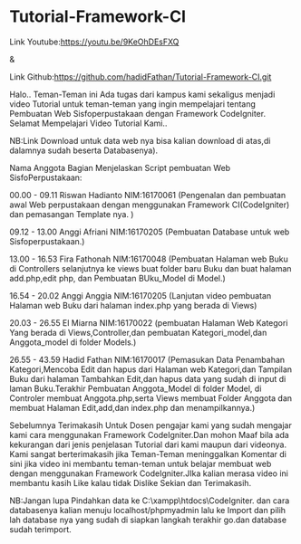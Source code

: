# Tutorial-Framework-CI
Link Youtube:https://youtu.be/9KeOhDEsFXQ

&

Link Github:https://github.com/hadidFathan/Tutorial-Framework-CI.git

Halo.. Teman-Teman ini Ada tugas dari kampus kami sekaligus menjadi
video Tutorial untuk teman-teman yang ingin mempelajari tentang 
Pembuatan Web Sisfoperpustakaan dengan Framework CodeIgniter. Selamat Mempelajari Video Tutorial Kami..

NB:Link Download untuk data web nya bisa kalian download di atas,di dalamnya sudah beserta Databasenya).

Nama Anggota Bagian Menjelaskan Script pembuatan Web SisfoPerpustakaan:

00.00 - 09.11 Riswan Hadianto NIM:16170061 (Pengenalan dan pembuatan awal Web perpustakaan dengan menggunakan Framework CI(CodeIgniter) dan pemasangan Template nya. )

09.12 - 13.00 Anggi Afriani NIM:16170205 (Pembuatan Database untuk web Sisfoperpustakaan.)

13.00 - 16.53 Fira Fathonah NIM:16170048 (Pembuatan Halaman web Buku di Controllers selanjutnya ke views buat folder baru Buku dan buat halaman add.php,edit php, dan Pembuatan BUku_Model di Model.)

16.54 - 20.02 Anggi Anggia NIM:16170205  (Lanjutan video pembuatan Halaman web Buku dari halaman index.php yang berada di Views)

20.03 - 26.55 El Miarna NIM:16170022 (pembuatan Halaman Web Kategori Yang berada di Views,Controller,dan pembuatan Kategori_model,dan Anggota_model di folder Models.)

26.55 - 43.59 Hadid Fathan NIM:16170017 (Pemasukan Data Penambahan Kategori,Mencoba Edit dan hapus dari Halaman web Kategori,dan Tampilan Buku dari halaman Tambahkan Edit,dan hapus data yang sudah di input di laman Buku.Terakhir Pembuatan Anggota_Model di folder Model, di Controler membuat Anggota.php,serta Views membuat Folder Anggota dan membuat Halaman Edit,add,dan index.php dan menampilkannya.)


Sebelumnya Terimakasih Untuk Dosen pengajar kami yang sudah mengajar kami cara menggunakan Framework CodeIgniter.Dan mohon Maaf bila ada kekurangan dari jenis penjelasan Tutorial dari kami maupun dari videonya. Kami sangat berterimakasih jika Teman-Teman meninggalkan Komentar di sini jika video ini membantu teman-teman untuk belajar membuat web dengan menggunakan Framework CodeIgniter.JIka kalian merasa video ini membantu kasih Like kalau tidak Dislike Sekian dan Terimakasih.

NB:Jangan lupa Pindahkan data ke C:\xampp\htdocs\CodeIgniter. dan cara databasenya kalian menuju localhost/phpmyadmin lalu ke Import dan pilih lah database nya yang sudah di siapkan langkah terakhir go.dan database sudah terimport.
